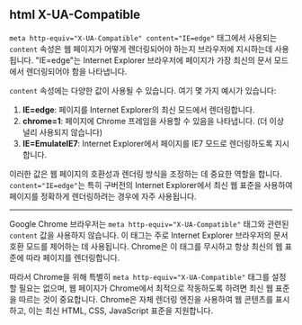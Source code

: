 ## html X-UA-Compatible

`meta http-equiv="X-UA-Compatible" content="IE=edge"` 태그에서 사용되는 `content` 속성은 웹 페이지가 어떻게 렌더링되어야 하는지 브라우저에 지시하는데 사용됩니다. "IE=edge"는 Internet Explorer 브라우저에 페이지가 가장 최신의 문서 모드에서 렌더링되어야 함을 나타냅니다.

`content` 속성에는 다양한 값이 사용될 수 있습니다. 여기 몇 가지 예시가 있습니다:

1. **IE=edge**: 페이지를 Internet Explorer의 최신 모드에서 렌더링합니다.
2. **chrome=1**: 페이지에 Chrome 프레임을 사용할 수 있음을 나타냅니다. (더 이상 널리 사용되지 않습니다)
3. **IE=EmulateIE7**: Internet Explorer에서 페이지를 IE7 모드로 렌더링하도록 지시합니다.

이러한 값은 웹 페이지의 호환성과 렌더링 방식을 조정하는 데 중요한 역할을 합니다. `content="IE=edge"`는 특히 구버전의 Internet Explorer에서 최신 웹 표준을 사용하여 페이지를 정확하게 렌더링하려는 경우에 자주 사용됩니다.

---

Google Chrome 브라우저는 `meta http-equiv="X-UA-Compatible"` 태그와 관련된 `content` 값을 사용하지 않습니다. 이 태그는 주로 Internet Explorer 브라우저의 문서 호환 모드를 제어하는 데 사용됩니다. Chrome은 이 태그를 무시하고 항상 최신의 웹 표준에 따라 페이지를 렌더링합니다.

따라서 Chrome을 위해 특별히 `meta http-equiv="X-UA-Compatible"` 태그를 설정할 필요는 없으며, 웹 페이지가 Chrome에서 최적으로 작동하도록 하려면 최신 웹 표준을 따르는 것이 중요합니다. Chrome은 자체 렌더링 엔진을 사용하여 웹 콘텐츠를 표시하고, 이는 최신 HTML, CSS, JavaScript 표준을 지원합니다.
